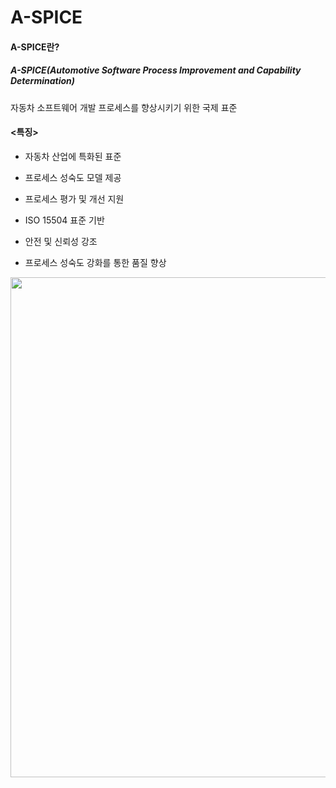 # A-SPICE

#### A-SPICE란?

##### A-SPICE(Automotive Software Process Improvement and Capability Determination)

자동차 소프트웨어 개발 프로세스를 향상시키기 위한 국제 표준

#### <특징>

- 자동차 산업에 특화된 표준

- 프로세스 성숙도 모델 제공

- 프로세스 평가 및 개선 지원

- ISO 15504 표준 기반

- 안전 및 신뢰성 강조

- 프로세스 성숙도 강화를 통한 품질 향상


<img src="https://github.com/yeoseojeong/Kyungshin-SW-Camp/assets/121150215/63c47f1e-1a12-45f1-9579-df4810b821be)" width=800>
